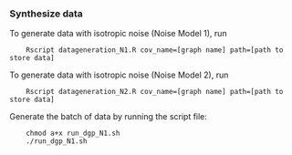 ### Synthesize data

To generate data with isotropic noise (Noise Model 1), run
```
    Rscript datageneration_N1.R cov_name=[graph name] path=[path to store data]
```

To generate data with isotropic noise (Noise Model 2), run
```
    Rscript datageneration_N2.R cov_name=[graph name] path=[path to store data]
```

Generate the batch of data by running the script file:
```
    chmod a+x run_dgp_N1.sh
    ./run_dgp_N1.sh
```

